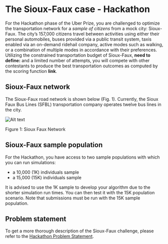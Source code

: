 # The Sioux-Faux case - Hackathon

For the Hackathon phase of the Uber Prize, you are challenged to optimize the transportation network for a *sample of citizens* from a mock city: Sioux-Faux. The city’s 157,000 citizens travel between activities using either their personal automobiles, buses provided via a public transit system, taxis enabled via an on-demand ridehail company, active modes such as walking, or a combination of multiple modes in accordance with their preferences. Utilizing the constrained transportation budget of Sioux-Faux, **need to define:** and a limited number of attempts, you will compete with other contestants to produce the best transportation outcomes as computed by the scoring function **link**.

## Sioux-Faux network
The Sioux-Faux road network is shown below (Fig. 1). Currently, the Sioux Faux Bus Lines (SFBL) transportation company operates twelve bus lines in the city.

![Alt text](https://github.com/vgolfier/Uber-Prize-Starter-Kit/blob/master/Images/SiouxFaux_Network.png)

Figure 1: Sioux Faux Network

## Sioux-Faux sample population
For the Hackathon, you have access to two sample populations with which you can run simulations: 
* a 10,000 (1K) individuals sample 
* a 15,000 (15K) individuals sample

It is advised to use the 1K sample to develop your algorithm due to the shorter simulation run times. You can then test it with the 15K population scenario. Note that submissions must be run with the 15K sample population.

## Problem statement 
To get a more thorough description of the Sioux-Faux challenge, please refer to the [Hackathon Problem Statement](**!!!LINK!!!!**).
